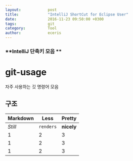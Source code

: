 ```yaml
---
layout:            post
title:             "IntelliJ ShortCut for Eclipse User"
date:              2016-11-23 09:50:00 +0300
tags:              git
category:          Tool
author:            eceris
---
```


### **IntelliJ 단축키 모음 **

# git-usage
자주 사용하는 깃 명령어 모음 


## 구조 
Markdown | Less | Pretty
--- | --- | ---
*Still* | `renders` | **nicely**
1 | 2 | 3
1 | 2 | 3
1 | 2 | 3
